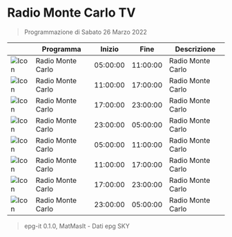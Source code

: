 # Radio Monte Carlo TV
> Programmazione di Sabato 26 Marzo 2022

||Programma|Inizio|Fine|Descrizione|
|---|---|---|---|---|
|![Icon](https://guidatv.sky.it/uuid/musica_cover_mUEij5gHOu.png)|Radio Monte Carlo|05:00:00|11:00:00|Radio Monte Carlo
|![Icon](https://guidatv.sky.it/uuid/musica_cover_mUEij5gHOu.png)|Radio Monte Carlo|11:00:00|17:00:00|Radio Monte Carlo
|![Icon](https://guidatv.sky.it/uuid/musica_cover_mUEij5gHOu.png)|Radio Monte Carlo|17:00:00|23:00:00|Radio Monte Carlo
|![Icon](https://guidatv.sky.it/uuid/musica_cover_mUEij5gHOu.png)|Radio Monte Carlo|23:00:00|05:00:00|Radio Monte Carlo
|![Icon](https://guidatv.sky.it/uuid/musica_cover_mUEij5gHOu.png)|Radio Monte Carlo|05:00:00|11:00:00|Radio Monte Carlo
|![Icon](https://guidatv.sky.it/uuid/musica_cover_mUEij5gHOu.png)|Radio Monte Carlo|11:00:00|17:00:00|Radio Monte Carlo
|![Icon](https://guidatv.sky.it/uuid/musica_cover_mUEij5gHOu.png)|Radio Monte Carlo|17:00:00|23:00:00|Radio Monte Carlo
|![Icon](https://guidatv.sky.it/uuid/musica_cover_mUEij5gHOu.png)|Radio Monte Carlo|23:00:00|05:00:00|Radio Monte Carlo



 > epg-it 0.1.0, MatMasIt - Dati epg SKY
